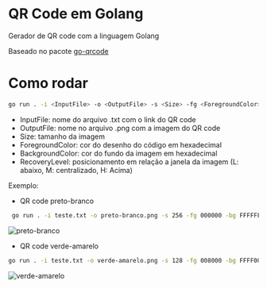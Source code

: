 # QR Code em Golang

Gerador de QR code com a linguagem Golang

Baseado no pacote [go-qrcode](https://github.com/skip2/go-qrcode)

# Como rodar
```bash
go run . -i <InputFile> -o <OutputFile> -s <Size> -fg <ForegroundColor> -bg <BackgroundColor> -lvl <RecoveryLevel>
```

* InputFile: nome do arquivo .txt com o link do QR code
* OutputFile: nome no arquivo .png com a imagem do QR code
* Size: tamanho da imagem 
* ForegroundColor: cor do desenho do código em hexadecimal 
* BackgroundColor: cor do fundo da imagem em hexadecimal 
* RecoveryLevel: posicionamento em relação a janela da imagem (L: abaixo, M: centralizado, H: Acima)

Exemplo:
* QR code preto-branco  
```bash
 go run . -i teste.txt -o preto-branco.png -s 256 -fg 000000 -bg FFFFFF -lvl M
```

![preto-branco](https://github.com/user-attachments/assets/1b9042cf-22ea-4b03-8c17-f5cbf68cdb45)


* QR code verde-amarelo  
```bash
go run . -i teste.txt -o verde-amarelo.png -s 128 -fg 008000 -bg FFFF00  -lvl L
```

![verde-amarelo](https://github.com/user-attachments/assets/811210e8-efdd-4d38-90d6-c97d099c1b3e)



